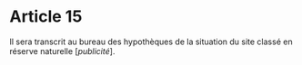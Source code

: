 # Article 15

Il sera transcrit au bureau des hypothèques de la situation du site classé en réserve naturelle [*publicité*].
